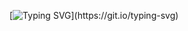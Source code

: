 
[![Typing SVG](https://readme-typing-svg.herokuapp.com?font=Orbitron&size=22&duration=3500&color=FF1493&background=0D1117&lines=FRONT-END+DEVELOPER;ALWAYS+LEARNING.)](https://git.io/typing-svg) 




